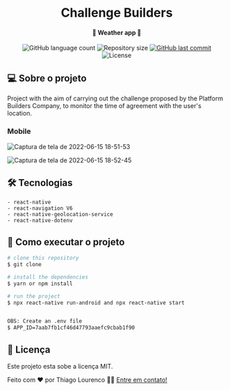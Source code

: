 <h1 align="center">
    Challenge Builders
</h1>

<h4 align="center">
  	🚧 Weather app 🚧 
</h4>

<p align="center">
  <img alt="GitHub language count" src="https://img.shields.io/github/languages/count/Thiagolourenco/Challenge-Builders?color=%2304D361">

  <img alt="Repository size" src="https://img.shields.io/github/repo-size/Thiagolourenco/Challenge-Builders?color=%2304D361">

  <a href="https://github.com/Thiagolourenco/Challenge-Builders/commits/master">
    <img alt="GitHub last commit" src="https://img.shields.io/github/last-commit/Thiagolourenco/Challenge-Builders?color=%2304D361">
  </a>

  <img alt="License" src="https://img.shields.io/badge/license-MIT-brightgreen">
   
</p>

## 💻 Sobre o projeto

Project with the aim of carrying out the challenge proposed by the Platform Builders Company, to monitor the time of agreement with the user's location.


### Mobile


<p align="center">
  
  ![Captura de tela de 2022-06-15 18-51-53](https://user-images.githubusercontent.com/23720305/173937152-2f757398-8bf6-47b2-98ed-9d6455e2bd47.png)

  ![Captura de tela de 2022-06-15 18-52-45](https://user-images.githubusercontent.com/23720305/173936994-96283ea9-1537-4f69-b4c8-697df939360d.png)

</p>

## 🛠 Tecnologias
    - react-native
    - react-navigation V6
    - react-native-geolocation-service
    - react-native-dotenv


## 🚀 Como executar o projeto

```bash
# clone this repository
$ git clone 

# install the dependencies
$ yarn or npm install 

# run the project
$ npx react-native run-android and npx react-native start


OBS: Create an .env file
$ APP_ID=7aab7fb1cf46d47793aaefc9cbab1f90

```
## 📝 Licença

Este projeto esta sobe a licença MIT.

Feito com ❤️ por Thiago Lourenco 👋🏽 [Entre em contato!](https://www.linkedin.com/in/thiago-louren%C3%A7o-a6a851101/)
